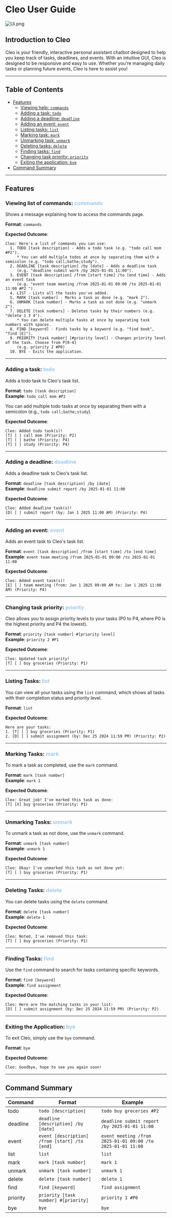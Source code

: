 
# Cleo User Guide

![Ui.png](./Ui.png)

## Introduction to Cleo

Cleo is your friendly, interactive personal assistant chatbot designed to help you keep track of tasks, deadlines, and
events. With an intuitive GUI, Cleo is designed to be responsive and easy to use. Whether you're managing daily tasks
or planning future events, Cleo is here to assist you!

---

## Table of Contents
- [Features](#features)
  - [Viewing help: `commands`](#viewing-help-commands)
  - [Adding a task: `todo`](#adding-a-task-todo)
  - [Adding a deadline: `deadline`](#adding-a-deadline-deadline)
  - [Adding an event: `event`](#adding-an-event-event)
  - [Listing tasks: `list`](#listing-tasks-list)
  - [Marking task: `mark`](#marking-tasks-mark)
  - [Unmarking task: `unmark`](#unmarking-tasks-unmark)
  - [Deleting tasks: `delete`](#deleting-tasks-delete)
  - [Finding tasks: `find`](#finding-tasks-find)
  - [Changing task priority: `priority`](#changing-task-priority-priority)
  - [Exiting the application: `bye`](#exiting-the-application-bye)
- [Command Summary](#command-summary)

---

## Features

### Viewing list of commands: <span style="color:#9Ec9ef">commands</span>

Shows a message explaining how to access the commands page.

**Format**: `commands`

**Expected Outcome**:
```
Cleo: Here's a list of commands you can use:
  1. TODO [task description] - Adds a todo task (e.g. "todo call mom #P2").
     * You can add multiple todos at once by separating them with a semicolon (e.g. "todo call;bathe;study").
  2. DEADLINE [task description] /by [date] - Adds a deadline task
     (e.g. "deadline submit work /by 2025-01-01 11:00").
  3. EVENT [task description] /from [start time] /to [end time] - Adds an event task
     (e.g. "event team meeting /from 2025-01-01 09:00 /to 2025-01-01 11:00 #P2 ").
  4. LIST - Lists all the tasks you've added.
  5. MARK [task number] - Marks a task as done (e.g. "mark 2").
  6. UNMARK [task number] - Marks a task as not done (e.g. "unmark 2").
  7. DELETE [task numbers] - Deletes tasks by their numbers (e.g. "delete 1 3 4").
     * You can delete multiple tasks at once by separating task numbers with spaces.
  8. FIND [keyword] - Finds tasks by a keyword (e.g. "find book", "find [E]").
  9. PRIORITY [task number] [#priority level] - Changes priority level of the task. Choose from P[0-4]
     (e.g. priority 2 #P0)
  10. BYE - Exits the application.
```

---

### Adding a task: <span style="color:#9Ec9ef">todo</span>

Adds a todo task to Cleo's task list.

**Format**: `todo [task description]`  
**Example**: `todo call mom #P2`

You can add multiple todo tasks at once by separating them with a semicolon (e.g., `todo call;bathe;study`).

**Expected Outcome**:
```
Cleo: Added todo task(s)!
[T] [ ] call mom (Priority: P2)
[T] [ ] bathe (Priority: P4)
[T] [ ] study (Priority: P4)
```

---

### Adding a deadline: <span style="color:#9Ec9ef">deadline</span>

Adds a deadline task to Cleo's task list.

**Format**: `deadline [task description] /by [date]`  
**Example**: `deadline submit report /by 2025-01-01 11:00`

**Expected Outcome**:
```
Cleo: Added deadline task(s)!
[D] [ ] submit report (by: Jan 1 2025 11:00 AM) (Priority: P4)
```

---

### Adding an event: <span style="color:#9Ec9ef">event</span>

Adds an event task to Cleo's task list.

**Format**: `event [task description] /from [start time] /to [end time]`  
**Example**: `event team meeting /from 2025-01-01 09:00 /to 2025-01-01 11:00`

**Expected Outcome**:
```
Cleo: Added event task(s)!
[E] [ ] team meeting (from: Jan 1 2025 09:00 AM to: Jan 1 2025 11:00 AM) (Priority: P4)
```

---

### Changing task priority: <span style="color:#9Ec9ef">priority</span>

Cleo allows you to assign priority levels to your tasks (P0 to P4, where P0 is the highest priority and P4 the lowest).

**Format**: `priority [task number] #[priority level]`  
**Example**: `priority 2 #P1`

**Expected Outcome**:
```
Cleo: Updated task priority!
[T] [ ] buy groceries (Priority: P1)
```

---

### Listing Tasks: <span style="color:#9Ec9ef">list</span>

You can view all your tasks using the `list` command, which shows all tasks with their completion status and priority 
level.

**Format**: `list`

**Expected Outcome**:
```
Here are your tasks:
1. [T] [ ] buy groceries (Priority: P1)
2. [D] [ ] submit assignment (by: Dec 25 2024 11:59 PM) (Priority: P2)
```

---

### Marking Tasks: <span style="color:#9Ec9ef">mark</span>

To mark a task as completed, use the `mark` command.

**Format**: `mark [task number]`  
**Example**: `mark 1`

**Expected Outcome**:
```
Cleo: Great job! I've marked this task as done:
[T] [X] buy groceries (Priority: P1)
```

---

### Unmarking Tasks: <span style="color:#9Ec9ef">unmark</span>

To unmark a task as not done, use the `unmark` command.

**Format**: `unmark [task number]`  
**Example**: `unmark 1`

**Expected Outcome**:
```
Cleo: Okay! I've unmarked this task as not done yet:
[T] [ ] buy groceries (Priority: P1)
```

---

### Deleting Tasks: <span style="color:#9Ec9ef">delete</span>

You can delete tasks using the `delete` command.

**Format**: `delete [task number]`  
**Example**: `delete 1`

**Expected Outcome**:
```
Cleo: Noted, I've removed this task:
[T] [ ] buy groceries (Priority: P1)
```

---

### Finding Tasks: <span style="color:#9Ec9ef">find</span>

Use the `find` command to search for tasks containing specific keywords.

**Format**: `find [keyword]`  
**Example**: `find assignment`

**Expected Outcome**:
```
Cleo: Here are the matching tasks in your list:
[D] [ ] submit assignment (by: Dec 25 2024 11:59 PM) (Priority: P2)
```

---
### Exiting the Application: <span style="color:#9Ec9ef">bye</span>


To exit Cleo, simply use the `bye` command.

**Format**: `bye`

**Expected Outcome**:
```
Cleo: Goodbye, hope to see you again soon!
```

---

## Command Summary

| Command   | Format                               | Example                              |
|-----------|--------------------------------------|--------------------------------------|
| todo      | `todo [description]`                 | `todo buy groceries #P2`             |
| deadline  | `deadline [description] /by [date]`  | `deadline submit report /by 2025-01-01 11:00` |
| event     | `event [description] /from [start] /to [end]` | `event meeting /from 2025-01-01 09:00 /to 2025-01-01 11:00` |
| list      | `list`                               | `list`                               |
| mark      | `mark [task number]`                 | `mark 1`                             |
| unmark    | `unmark [task number]`               | `unmark 1`                           |
| delete    | `delete [task number]`               | `delete 1`                           |
| find      | `find [keyword]`                     | `find assignment`                    |
| priority  | `priority [task number] #[priority]` | `priority 1 #P0`                     |
| bye       | `bye`                                | `bye`                                |

